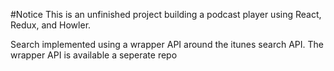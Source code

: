 #Notice
This is an unfinished project building a podcast player using React, Redux, and Howler.

Search implemented using a wrapper API around the itunes search API. The wrapper API is available a seperate repo 

